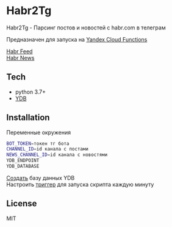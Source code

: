 # Habr2Tg

Habr2Tg - Парсинг постов и новостей с habr.com в телеграм

Предназначен для запуска на [Yandex Cloud Functions](https://cloud.yandex.ru/services/functions)

[Habr Feed](https://t.me/HabrFeed)  
[Habr News](https://t.me/HabrNewsFeed)

## Tech

- python 3.7+
- [YDB](https://cloud.yandex.ru/services/ydb)

## Installation

Переменные окружения

```sh
BOT_TOKEN=токен тг бота
CHANNEL_ID=id канала с постами
NEWS_CHANNEL_ID=id канала с новостями
YDB_ENDPOINT
YDB_DATABASE
```
[Создать](https://cloud.yandex.ru/docs/ydb/quickstart#create-db) базу данных YDB  
Настроить [триггер](https://cloud.yandex.ru/docs/functions/quickstart/create-trigger/) для запуска скрипта каждую минуту

## License

MIT
